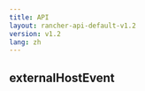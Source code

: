 ```yaml
---
title: API
layout: rancher-api-default-v1.2
version: v1.2
lang: zh
---
```


## externalHostEvent





